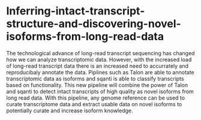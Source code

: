 # Inferring-intact-transcript-structure-and-discovering-novel-isoforms-from-long-read-data

The technological advance of long-read transcript sequencing has changed how we can analyze transcriptomic data. However, with the increased load of long-read transcript data there is an increased need to accurrately and reproducibaly annotate the data. Piplines such as Talon are able to annotate transcriptomic data as isoforms and sqanti is able to classify transcripts based on functionality. This new pipeline will combine the power of Talon and sqanti to detect intact transcripts of high quality as novel isoforms from long read data. With this pipeline, any genome reference can be used to curate transcriptome data and extract usable data on novel isoforms to potentially curate and increase isoform knowledge.


